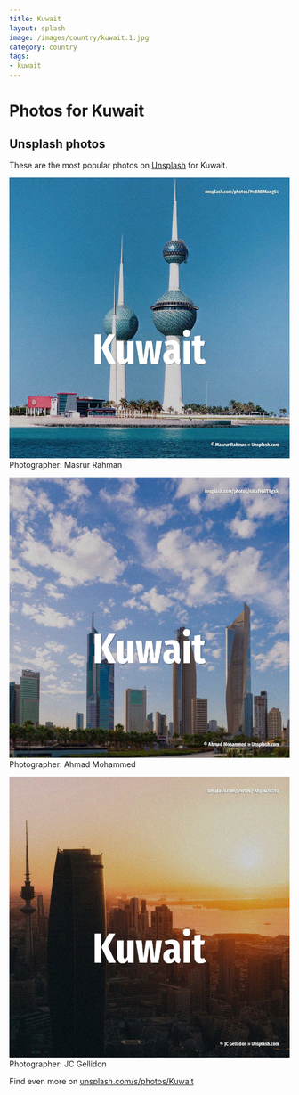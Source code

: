 ```yaml
---
title: Kuwait
layout: splash
image: /images/country/kuwait.1.jpg
category: country
tags:
- kuwait
---
```

# Photos for Kuwait
 
## Unsplash photos
These are the most popular photos on [Unsplash](https://unsplash.com) for Kuwait.
 
![Kuwait](/images/country/kuwait.1.jpg)
Photographer:  Masrur Rahman
 
![Kuwait](/images/country/kuwait.2.jpg)
Photographer:  Ahmad Mohammed
 
![Kuwait](/images/country/kuwait.3.jpg)
Photographer:  JC Gellidon
 
Find even more on [unsplash.com/s/photos/Kuwait](https://unsplash.com/s/photos/Kuwait)
 
